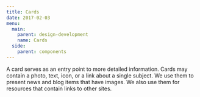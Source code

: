 ```yaml
---
title: Cards
date: 2017-02-03
menu:
  main:
    parent: design-development
    name: Cards
  side:
    parent: components
---
```


A card serves as an entry point to more detailed information. Cards may contain a photo, text, icon, or a link about a single subject. We use them to present news and blog items that have images. We also use them for resources that contain links to other sites.
